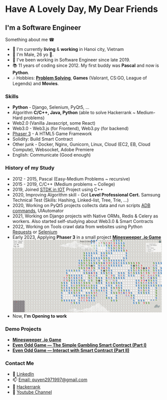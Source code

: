
# Have A Lovely Day, My Dear Friends
## I'm a Software Engineer 

Something about me ☎
- 🏡 I'm currently **living** & **working** in Hanoi city, Vietnam
- 🎂 I'm Male, 26 yo 📆.
- 💼 I've been working in Software Engineer since late 2019.
- 📚 11 years of coding since 2012. My first buddy was **Pascal** and now is **Python**.
- 🎶 Hobbies: [**Problem Solving**](https://www.hackerrank.com/quyen2971997), **Games** (Valorant, CS:GO, League of Legends) and **Movies**.

### Skills ###
- **Python** - Django, Selenium, PyQt5, ...
- Algorithm **C/C++, Java, Python** (able to solve Hackerrank  ~ Medium-Hard problems)
- Web2.0 (Vanilla Javascript, some React)
- Web3.0 - Web3.js (for Frontend), Web3.py (for backend)
- [Phaser 3](https://phaser.io/) - A HTML5 Game Framework
- Solidity: Build Smart Contract
- Other junk - Docker, Nginx, Gunicorn, Linux, Cloud (EC2, EB, Cloud Compute), Websocket, Adobe Premiere
- English: Communicate (Good enough)

### History of my Study ###
- 2012 - 2015, Pascal (Easy-Medium Problems ~ recursive)
- 2015 - 2019, C/C++ (Medium problems ~ College)
- 2019, Joined [STDK in IOT](https://github.com/SmartThingsCommunity/st-device-sdk-c) Project using C++ 
- 2020, Improving Algorithm skill - Got **Level Professional Cert.** Samsung Technical Test  (Skills: Hashing, Linked-list, Tree, Trie, ...)
- 2020, Working on PyQt5 projects collects data and run scripts [ADB commands](https://developer.android.com/studio/command-line/adb), UIAutomator
- 2021, Working on Django projects with Native ORMs, Redis & Celery as workers. Also started self-studying about Web3.0 & Smart Contracts
- 2022, Working on Tools crawl data from websites using Python [Requests](https://requests.readthedocs.io/en/latest/) or [Selenium](https://selenium-python.readthedocs.io/)
- Early 2023, Applying **Phaser 3** in a small project [**Minesweeper .io Game**](https://github.com/quyen2971997/Minesweeper-socketio)
![image](https://github.com/quyen2971997/Minesweeper-socketio/raw/main/images/minesbg.png)
- Now, **I'm Opening to work**

### Demo Projects ###
- [**Minesweeper .io Game**](https://github.com/quyen2971997/Minesweeper-socketio)
- [**Even Odd Game — The Simple Gambling Smart Contract (Part I)**](https://github.com/quyen2971997/solidity-simple-roll-the-dice-game)
- [**Even Odd Game — Interact with Smart Contract (Part II)**](https://github.com/quyen2971997/django-even-odd-game-blockchain)

### Contact Me ###
- 💼 [LinkedIn](https://www.linkedin.com/in/quyen2971997/)
- 📫 [Email: quyen2971997@gmail.com](https://gmail.com)
- 🚩 [Hackerrank](https://www.hackerrank.com/quyen2971997)
- 📸 [Youtube Channel](https://www.youtube.com/@QuyeVN)
